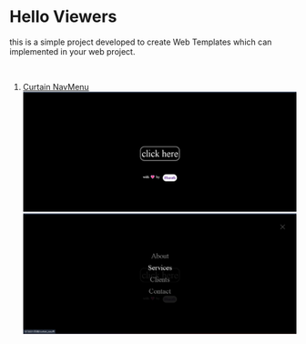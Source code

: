 <h1>Hello Viewers</h1>
<p>this is a simple project developed to create Web Templates which can implemented in your web project.</p>
<br>
<ol>
    <li><a href="https://github.com/Bharath1702/web_templates/tree/master/curtain_nav">Curtain NavMenu <br>
    <img src="./images/1.png" alt=""><br>
    <img src="./images/2.png" alt="">
</a></li>
</ol>
